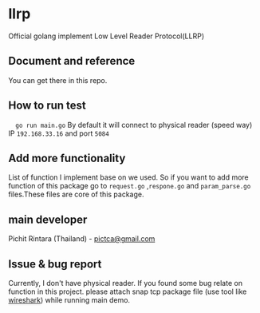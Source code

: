 

# llrp
Official golang implement Low Level Reader Protocol(LLRP)
## Document and reference
You can get there in this repo.
## How to run test
```   go run main.go ```
By default it will connect to physical reader (speed way) IP `192.168.33.16` and port `5084`

## Add more functionality
List of function I implement base on we used. So if you want to add more function of this package go to `request.go` ,`respone.go` and `param_parse.go` files.These files are core of this package.
### 
 
## main developer
Pichit Rintara (Thailand) - pictca@gmail.com

## Issue & bug report
Currently, I don't have physical reader. If you found some bug relate on function in this project.
please attach snap tcp package file (use tool like [wireshark](https://www.wireshark.org/download.html))
while running main demo.
